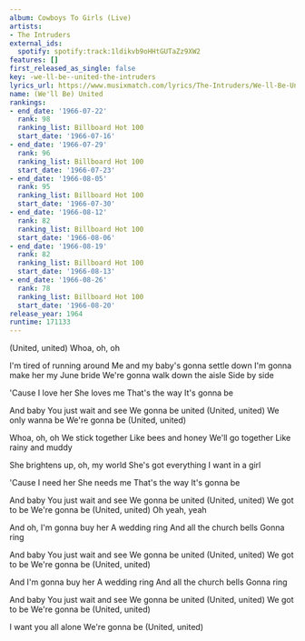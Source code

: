 ```yaml
---
album: Cowboys To Girls (Live)
artists:
- The Intruders
external_ids:
  spotify: spotify:track:1ldikvb9oHHtGUTaZz9XW2
features: []
first_released_as_single: false
key: -we-ll-be--united-the-intruders
lyrics_url: https://www.musixmatch.com/lyrics/The-Intruders/We-ll-Be-United
name: (We'll Be) United
rankings:
- end_date: '1966-07-22'
  rank: 98
  ranking_list: Billboard Hot 100
  start_date: '1966-07-16'
- end_date: '1966-07-29'
  rank: 96
  ranking_list: Billboard Hot 100
  start_date: '1966-07-23'
- end_date: '1966-08-05'
  rank: 95
  ranking_list: Billboard Hot 100
  start_date: '1966-07-30'
- end_date: '1966-08-12'
  rank: 82
  ranking_list: Billboard Hot 100
  start_date: '1966-08-06'
- end_date: '1966-08-19'
  rank: 82
  ranking_list: Billboard Hot 100
  start_date: '1966-08-13'
- end_date: '1966-08-26'
  rank: 78
  ranking_list: Billboard Hot 100
  start_date: '1966-08-20'
release_year: 1964
runtime: 171133
---
```

(United, united)
Whoa, oh, oh

I'm tired of running around
Me and my baby's gonna settle down
I'm gonna make her my June bride
We're gonna walk down the aisle
Side by side

'Cause I love her
She loves me
That's the way
It's gonna be

And baby
You just wait and see
We gonna be united
(United, united)
We only wanna be
We're gonna be
(United, united)

Whoa, oh, oh
We stick together
Like bees and honey
We'll go together
Like rainy and muddy

She brightens up, oh, my world
She's got everything
I want in a girl

'Cause I need her
She needs me
That's the way
It's gonna be

And baby
You just wait and see
We gonna be united
(United, united)
We got to be
We're gonna be
(United, united)
Oh yeah, yeah

And oh, I'm gonna buy her
A wedding ring
And all the church bells
Gonna ring

And baby
You just wait and see
We gonna be united
(United, united)
We got to be
We're gonna be
(United, united)

And I'm gonna buy her
A wedding ring
And all the church bells
Gonna ring

And baby
You just wait and see
We gonna be united
(United, united)
We got to be
We're gonna be
(United, united)

I want you all alone
We're gonna be
(United, united)
